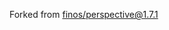 Forked from [finos/perspective@1.7.1](https://github.com/finos/perspective/tree/8007ad4f5e78c9d31d75ef8ca4672a6e08f9c1ba/packages/perspective-viewer-datagrid)